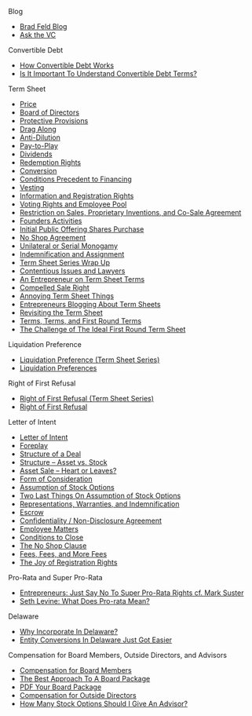 Blog
*   [Brad Feld Blog](http://www.feld.com) 
*   [Ask the VC](http://www.askthevc.com) 

Convertible Debt
*   [How Convertible Debt Works](http://www.feld.com/archives/2011/10/how-convertible-debt-works.html) 
*   [Is It Important To Understand Convertible Debt Terms?](http://www.feld.com/archives/2011/09/is-it-important-to-understand-convertible-debt-terms.html) 

Term Sheet
*   [Price](http://www.feld.com/archives/2005/01/term-sheet-price.html) 
*   [Board of Directors](http://www.feld.com/archives/2005/01/term-sheet-board-of-directors.html) 
*   [Protective Provisions](http://www.feld.com/archives/2005/01/term-sheet-protective-provisions.html) 
*   [Drag Along](http://www.feld.com/archives/2005/02/term-sheet-drag-along.html) 
*   [Anti-Dilution](http://www.feld.com/archives/2005/03/term-sheet-anti-dilution.html) 
*   [Pay-to-Play](http://www.feld.com/archives/2005/03/term-sheet-pay-to-play.html) 
*   [Dividends](http://www.feld.com/archives/2005/03/term-sheet-dividends.html) 
*   [Redemption Rights](http://www.feld.com/archives/2005/03/term-sheet-redemption-rights.html) 
*   [Conversion](http://www.feld.com/archives/2005/04/term-sheet-conversion.html) 
*   [Conditions Precedent to Financing](http://www.feld.com/archives/2005/04/term-sheet-conditions-precedent-to-financing.html) 
*   [Vesting](http://www.feld.com/archives/2005/05/term-sheet-vesting.html) 
*   [Information and Registration Rights](http://www.feld.com/archives/2005/06/term-sheet-information-and-registration-rights.html) 
*   [Voting Rights and Employee Pool](http://www.feld.com/archives/2005/07/term-sheet-voting-rights-and-employee-pool.html) 
*   [Restriction on Sales, Proprietary Inventions, and Co-Sale Agreement](http://www.feld.com/archives/2005/07/term-sheet-restriction-on-sales-proprietary-inventions-and-co-sale-agreement.html) 
*   [Founders Activities](http://www.feld.com/archives/2005/07/term-sheet-founders-activities.html) 
*   [Initial Public Offering Shares Purchase](http://www.feld.com/archives/2005/07/term-sheet-initial-public-offering-shares-purchase.html) 
*   [No Shop Agreement](http://www.feld.com/archives/2005/08/term-sheet-no-shop-agreement.html) 
*   [Unilateral or Serial Monogamy](http://www.feld.com/archives/2005/08/unilateral-or-serial-monogamy.html) 
*   [Indemnification and Assignment](http://www.feld.com/archives/2005/08/term-sheet-indemnification-and-assignment.html) 
*   [Term Sheet Series Wrap Up](http://www.feld.com/archives/2005/08/term-sheet-series-wrap-up.html) 
*   [Contentious Issues and Lawyers](http://www.feld.com/archives/2005/12/term-sheets-contentious-issues-and-lawyers.html) 
*   [An Entrepreneur on Term Sheet Terms](http://www.feld.com/archives/2006/01/an-entrepreneur-on-term-sheet-terms.html) 
*   [Compelled Sale Right](http://www.feld.com/archives/2006/06/term-sheet-compelled-sale-right.html) 
*   [Annoying Term Sheet Things](http://www.feld.com/archives/2006/09/annoying-term-sheet-things.html) 
*   [Entrepreneurs Blogging About Term Sheets](http://www.feld.com/archives/2007/04/entrepreneurs-blogging-about-term-sheets.html) 
*   [Revisiting the Term Sheet](http://www.feld.com/archives/2008/06/revisiting-the-term-sheet.html)
*   [Terms, Terms, and First Round Terms](http://www.feld.com/archives/2009/08/terms-terms-and-first-round-terms.html)
*   [The Challenge of The Ideal First Round Term Sheet](http://www.feld.com/archives/2009/08/the-challenge-of-the-ideal-first-round-term-sheet.html)

Liquidation Preference
*   [Liquidation Preference (Term Sheet Series)](http://www.feld.com/archives/2005/01/term-sheet-liquidation-preference.html) 
*   [Liquidation Preferences](http://www.feld.com/archives/2004/07/liquidation-preferences.html)

Right of First Refusal
*   [Right of First Refusal (Term Sheet Series)](http://www.feld.com/archives/2005/06/term-sheet-right-of-first-refusal.html) 
*   [Right of First Refusal](http://www.feld.com/archives/2006/04/right-of-first-refusal.html)

Letter of Intent
*   [Letter of Intent](http://www.feld.com/archives/2005/09/letter-of-intent.html) 
*   [Foreplay](http://www.feld.com/archives/2005/09/letter-of-intent-foreplay.html) 
*   [Structure of a Deal](http://www.feld.com/archives/2005/10/letter-of-intent-structure-of-a-deal.html) 
*   [Structure – Asset vs. Stock](http://www.feld.com/archives/2005/11/letter-of-intent-structure-asset-vs-stock.html) 
*   [Asset Sale – Heart or Leaves?](http://www.feld.com/archives/2005/11/asset-sale-heart-or-leaves.html) 
*   [Form of Consideration](http://www.feld.com/archives/2005/11/letter-of-intent-form-of-consideration.html) 
*   [Assumption of Stock Options](http://www.feld.com/archives/2006/01/letter-of-intent-assumption-of-stock-options.html) 
*   [Two Last Things On Assumption of Stock Options](http://www.feld.com/archives/2006/01/two-last-things-on-assumption-of-stock-options.html) 
*   [Representations, Warranties, and Indemnification](http://www.feld.com/archives/2006/01/letter-of-intent-representations-warranties-and-indemnification.html) 
*   [Escrow](http://www.feld.com/archives/2006/01/letter-of-intent-escrow.html) 
*   [Confidentiality / Non-Disclosure Agreement](http://www.feld.com/archives/2006/02/letter-of-intent-confidentiality-non-disclosure-agreement.html) 
*   [Employee Matters](http://www.feld.com/archives/2006/04/letter-of-intent-employee-matters.html) 
*   [Conditions to Close](http://www.feld.com/archives/2006/04/letter-of-intent-conditions-to-close.html)
*   [The No Shop Clause](http://www.feld.com/archives/2006/04/the-no-shop-clause.html) 
*   [Fees, Fees, and More Fees](http://www.feld.com/archives/2006/04/fees-fees-and-more-fees.html) 
*   [The Joy of Registration Rights](http://www.feld.com/archives/2006/05/the-joy-of-registration-rights.html) 

Pro-Rata and Super Pro-Rata
*   [Entrepreneurs: Just Say No To Super Pro-Rata Rights cf. Mark Suster](http://www.feld.com/archives/2011/09/entrepreneurs-just-say-no-to-super-pro-rata-rights.html) 
*   [Seth Levine: What Does Pro-rata Mean?](http://www.feld.com/archives/2004/09/what-does-pro-rata-mean.html) 

Delaware
*   [Why Incorporate In Delaware?](http://www.feld.com/archives/2006/05/why-incorporate-in-delaware.html) 
*   [Entity Conversions In Delaware Just Got Easier](http://www.feld.com/archives/2006/03/entity-conversions-in-delaware-just-got-easier.html) 

Compensation for Board Members, Outside Directors, and Advisors
*   [Compensation for Board Members](http://www.feld.com/archives/2005/04/compensation-for-board-members.html) 
*   [The Best Approach To A Board Package](http://www.feld.com/archives/2013/01/the-best-approach-to-a-board-package.html) 
*   [PDF Your Board Package](http://www.feld.com/archives/2006/06/pdf-your-board-package.html) 
*   [Compensation for Outside Directors](http://www.feld.com/archives/2005/06/compensation-for-outside-directors.html)
*   [How Many Stock Options Should I Give An Advisor?](http://www.feld.com/archives/2006/05/how-many-stock-options-should-i-give-an-advisor.html) 




